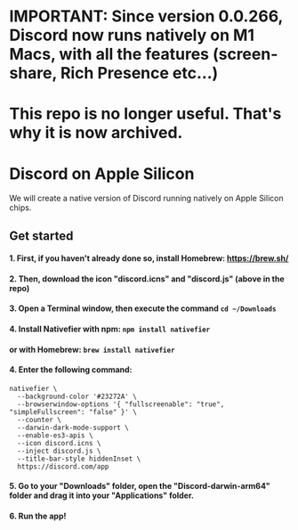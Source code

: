 # IMPORTANT: Since version 0.0.266, Discord now runs natively on M1 Macs, with all the features (screen-share, Rich Presence etc…)
# This repo is no longer useful. That's why it is now archived.

# Discord on Apple Silicon

We will create a native version of Discord running natively on Apple Silicon chips.

## Get started

#### 1. First, if you haven't already done so, install Homebrew: https://brew.sh/

#### 2. Then, download the icon "discord.icns" and "discord.js" (above in the repo)

#### 3. Open a Terminal window, then execute the command ```cd ~/Downloads```

#### 4. Install Nativefier with npm: ```npm install nativefier```
####               or with Homebrew: ```brew install nativefier```

#### 4. Enter the following command:

```
nativefier \
  --background-color '#23272A' \
  --browserwindow-options '{ "fullscreenable": "true", "simpleFullscreen": "false" }' \
  --counter \
  --darwin-dark-mode-support \
  --enable-es3-apis \
  --icon discord.icns \
  --inject discord.js \
  --title-bar-style hiddenInset \
  https://discord.com/app
  ```

#### 5. Go to your "Downloads" folder, open the "Discord-darwin-arm64" folder and drag it into your "Applications" folder.

#### 6. Run the app!
